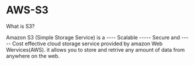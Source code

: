 # AWS-S3

What is S3?

Amazon S3 (Simple Storage Service) is a
---- Scalable
----- Secure and
----- Cost effective
 cloud storage service provided by amazon Web Wervices(AWS).
 it allows you to store and retrive any amount of data from anywhere on the web.
